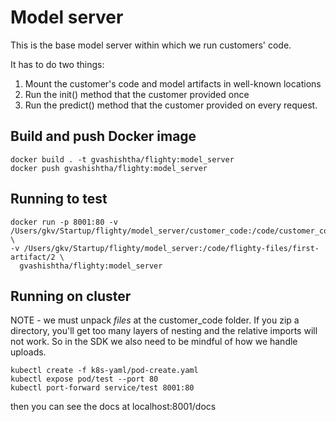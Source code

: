 # Model server

This is the base model server within which we run customers' code.

It has to do two things:
1. Mount the customer's code and model artifacts in well-known locations
1. Run the init() method that the customer provided once
1. Run the predict() method that the customer provided on every request.

## Build and push Docker image

```
docker build . -t gvashishtha/flighty:model_server
docker push gvashishtha/flighty:model_server
```

## Running to test

```
docker run -p 8001:80 -v /Users/gkv/Startup/flighty/model_server/customer_code:/code/customer_code \
-v /Users/gkv/Startup/flighty/model_server:/code/flighty-files/first-artifact/2 \
  gvashishtha/flighty:model_server 
```

## Running on cluster

NOTE - we must unpack _files_ at the customer_code folder. If you zip a directory, you'll get too many
layers of nesting and the relative imports will not work. So in the SDK we also need to be mindful of how
we handle uploads.

```
kubectl create -f k8s-yaml/pod-create.yaml
kubectl expose pod/test --port 80
kubectl port-forward service/test 8001:80
```

then you can see the docs at localhost:8001/docs